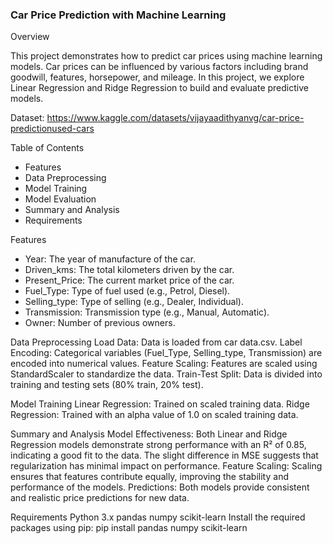 ### Car Price Prediction with Machine Learning

Overview

This project demonstrates how to predict car prices using machine learning models. Car prices can be influenced by various factors including brand goodwill, features, horsepower, and mileage. In this project, we explore Linear Regression and Ridge Regression to build and evaluate predictive models.

Dataset: https://www.kaggle.com/datasets/vijayaadithyanvg/car-price-predictionused-cars

Table of Contents
- Features
- Data Preprocessing
- Model Training
- Model Evaluation
- Summary and Analysis
- Requirements

Features
- Year: The year of manufacture of the car.
- Driven_kms: The total kilometers driven by the car.
- Present_Price: The current market price of the car.
- Fuel_Type: Type of fuel used (e.g., Petrol, Diesel).
- Selling_type: Type of selling (e.g., Dealer, Individual).
- Transmission: Transmission type (e.g., Manual, Automatic).
- Owner: Number of previous owners.

Data Preprocessing
Load Data: Data is loaded from car data.csv.
Label Encoding: Categorical variables (Fuel_Type, Selling_type, Transmission) are encoded into numerical values.
Feature Scaling: Features are scaled using StandardScaler to standardize the data.
Train-Test Split: Data is divided into training and testing sets (80% train, 20% test).

Model Training
Linear Regression: Trained on scaled training data.
Ridge Regression: Trained with an alpha value of 1.0 on scaled training data.

Summary and Analysis
Model Effectiveness: Both Linear and Ridge Regression models demonstrate strong performance with an R² of 0.85, indicating a good fit to the data. The slight difference in MSE suggests that regularization has minimal impact on performance.
Feature Scaling: Scaling ensures that features contribute equally, improving the stability and performance of the models.
Predictions: Both models provide consistent and realistic price predictions for new data.

Requirements
Python 3.x
pandas
numpy
scikit-learn
Install the required packages using pip:
pip install pandas numpy scikit-learn
